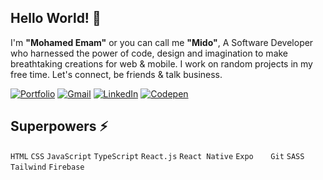 ## Hello World! 👋
I'm **"Mohamed Emam"** or you can call me **"Mido"**, A Software Developer who harnessed the power of code, design and imagination to make breathtaking creations for web & mobile. I work on random projects in my free time. Let's connect, be friends & talk business.

[![Portfolio](https://skillicons.dev/icons?i=mastodon)](https://www.codedmohamed.com)
[![Gmail](https://skillicons.dev/icons?i=gmail)](mailto:codedmohamed@gmail.com)
[![LinkedIn](https://skillicons.dev/icons?i=linkedin)](https://www.linkedin.com/in/codedmohamed)
[![Codepen](https://skillicons.dev/icons?i=codepen)](https://codepen.io/codedmohamed)

<!---
[![Portfolio](https://img.shields.io/badge/Portfolio-purple?style=for-the-badge&logo=mastodon&logoColor=white)](https://www.codedmohamed.com)
[![Gmail](https://img.shields.io/badge/Gmail-red?style=for-the-badge&logo=gmail&logoColor=white)](mailto:codedmohamed@gmail.com)
[![LinkedIn](https://img.shields.io/badge/LinkedIn-blue?style=for-the-badge&logo=linkedin&logoColor=white)](https://www.linkedin.com/in/codedmohamed)
[![CodePen](https://img.shields.io/badge/CodePen-black?style=for-the-badge&logo=codepen&logoColor=white)](https://codepen.io/codedmohamed)
--->

## Superpowers ⚡
`HTML` `CSS` `JavaScript` `TypeScript` `React.js` `React Native` `Expo` &nbsp;&nbsp;&nbsp;&nbsp;&nbsp; `Git` `SASS` `Tailwind` `Firebase`



